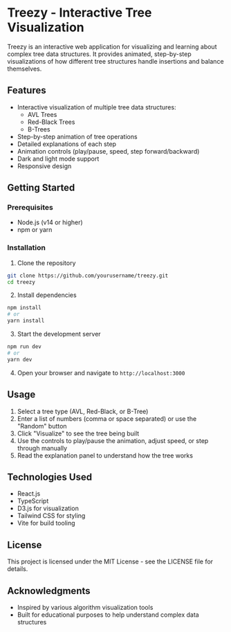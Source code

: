 # Treezy - Interactive Tree Visualization

Treezy is an interactive web application for visualizing and learning about complex tree data structures. It provides animated, step-by-step visualizations of how different tree structures handle insertions and balance themselves.

## Features

- Interactive visualization of multiple tree data structures:
  - AVL Trees
  - Red-Black Trees
  - B-Trees
- Step-by-step animation of tree operations
- Detailed explanations of each step
- Animation controls (play/pause, speed, step forward/backward)
- Dark and light mode support
- Responsive design

## Getting Started

### Prerequisites

- Node.js (v14 or higher)
- npm or yarn

### Installation

1. Clone the repository
```bash
git clone https://github.com/yourusername/treezy.git
cd treezy
```

2. Install dependencies
```bash
npm install
# or
yarn install
```

3. Start the development server
```bash
npm run dev
# or
yarn dev
```

4. Open your browser and navigate to `http://localhost:3000`

## Usage

1. Select a tree type (AVL, Red-Black, or B-Tree)
2. Enter a list of numbers (comma or space separated) or use the "Random" button
3. Click "Visualize" to see the tree being built
4. Use the controls to play/pause the animation, adjust speed, or step through manually
5. Read the explanation panel to understand how the tree works

## Technologies Used

- React.js
- TypeScript
- D3.js for visualization
- Tailwind CSS for styling
- Vite for build tooling

## License

This project is licensed under the MIT License - see the LICENSE file for details.

## Acknowledgments

- Inspired by various algorithm visualization tools
- Built for educational purposes to help understand complex data structures
